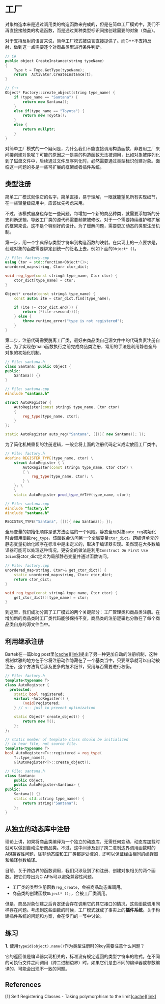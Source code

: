 # 工厂

对象构造本来是通过调用类的构造函数来完成的，但是在简单工厂模式中，我们不再直接接触类的构造函数，而是通过某种类型标识间接创建需要的对象（商品）。

对于支持反射的语言来说，简单工厂模式被语言直接提供了。而C++不支持反射，做到这一点需要逐个对商品类型进行条件判断。

```cpp
// C#
public object CreateInstance(string typeName)
{         
    Type t = Type.GetType(typeName);
    return  Activator.CreateInstance(t);
}

// C++
Object* Factory::create_object(string type_name) {
    if (type_name == "Santana") {
        return new Santana();
    }
    else if(type_name == "Toyota") {
        return new Toyota();
    }
    else {
        return nullptr;
    }
}
```

对简单工厂模式的一个疑问是，为什么我们不能直接调用构造函数，非要用工厂来间接创建对象呢？可能的原因之一是类的构造函数无法被调用，比如对象被序列化到了磁盘文件中，后续通过文件反序列化时，必然需要通过类型标识创建对象。面临这一问题的多是一些可扩展的框架或者插件系统。

## 类型注册

简单工厂模式就像它的名字，简单直接，易于理解，一眼就能望见所有实现细节，在一些轻量级应用中，应该优先考虑采用。

不过，该模式自身也存在一些问题。每增加一个新的商品种类，就需要添加新的分支判断逻辑，导致工厂类的源代码需要频繁被修改。对于一个需要持续维护和扩展的框架来说，这不是个特别好的设计。为了缓解问题，需要更加动态的类型注册机制。

第一步，用一个字典保存类型字符串到构造函数的映射。在实现上的一点要求是，创建对象的函数需要绑定到统一的签名上去，例如下面的`Object* ()`。

```cpp
// File: factory.cpp
using Ctor = std::function<Object*()>;
unordered_map<string, Ctor> ctor_dict;

void reg_type(const string& type_name, Ctor ctor) {
    ctor_dict[type_name] = ctor;
}

Object* create(const string& type_name) {
    const auto& ite = ctor_dict.find(type_name);

    if (ite != ctor_dict.end()) {
        return (*(ite->second))();
    } else {
        throw runtime_error("type is not registered");
    }
}
```

第二步，注册代码需要脱离工厂类，最好由商品类自己源文件中的代码负责注册自己。为了实现在main函数执行之前完成商品类注册，常用的手法是利用静态全局对象的初始化机制。

```cpp
// File: santana.h
class Santana: public Object {
public:
    Santana() {}
}

// File: santana.cpp
#include "santana.h"

struct AutoRegister {
    AutoRegister(const string& type_name, Ctor ctor)
    {
        reg_type(type_name, ctor);
    }
};

static AutoRegister auto_reg("Santana", [](){ new Santana(); });
```

为了简化机械重复的注册逻辑，一般会将上面的注册代码定义成宏放回工厂类中。

```cpp
// File: factory.h
#define REGISTER_TYPE(type_name, ctor) \
    struct AutoRegister { \
        AutoRegister(const string& type_name, Ctor ctor) \
        { \
            reg_type(type_name, ctor); \
        } \
    }; \
    \
    static AutoRegister prod_type_##T##(type_name, ctor);

// File: santana.cpp
#include "factory.h"
#include "santana.h"

REGISTER_TYPE("Santana", [](){ new Santana(); });
```

全局变量的初始化顺序是该方法面临的一个风险。静态全局对象`auto_reg`初始化时会调用函数`reg_type`，该函数会访问另一个全局变量`ctor_dict`。跨编译单元的静态变量初始化顺序在标准中是未定义的，取决于编译器实现。虽然现在大多数编译器可能可以处理这种情况，更安全的做法是利用`Construct On First Use Idiom`将ctor_dict定义为局部静态变量并通过函数访问。

```cpp
// File: factory.cpp
unordered_map<string, Ctor>& get_ctor_dict() {
    static unordered_map<string, Ctor> ctor_dict;
    return ctor_dict;
}

void reg_type(const string& type_name, Ctor ctor) {
    get_ctor_dict()[type_name] = ctor;
}
```

到这里，我们成功分离了工厂模式的两个关键部分：工厂管理类和商品类注册。在增加新的商品类时工厂类代码能够保持不变，商品类的注册逻辑也分散在了每个商品类自身的源文件当中。

## 利用继承注册

Bartek在一篇blog post里[[cache]](Bartek_Factory_With_Self_Registering_Types.html)[[link]](https://www.bfilipek.com/2018/02/factory-selfregister.html)提出了另一种更加自动的注册机制，这种机制优雅的地方在于它将注册动作隐藏在了一个基类当中，只要继承就可以自动被注册。这个方法背后涉及更多的技术细节，采用与否需要进行权衡。

```cpp
// File: factory.h
template<typename T>
class AutoRegister {
  protected:
    static bool registered;
    virtual ~AutoRegister() {
        (void)registered;
    } // <-- just to prevent optimization

    static Object* create_object() { 
        return new T(); 
    };
};

// static member of template class should be initialized
// in hear file, not source file.
template<typename T>
bool AutoRegister<T>::registered = reg_type(
    T::type_name(), 
    &(AutoRegister<T>::create_object));

// File: santana.h
class Santana: 
    public Object,
    public AutoRegister<Santana> {
public:
    Santana() {}
    static std::string type_name() {
        return string("Santana");
    };
}
```

## 从独立的动态库中注册

理论上讲，如果将商品类编译为一个独立的动态库，无需任何变动，动态库加载时就可以做到自动注册商品类。不过，这中间涉及到了跨二进制边界调用函数时的ABI兼容性问题，除非动态库和工厂类都是受控的，即可以保证经由相同的编译器和编译参数编译。

目前，关于跨边界的函数调用，我们只涉及到了和注册、创建对象相关的两个函数。把它们导出为C APIs可以避免兼容性问题。

* 工厂类的类型注册函数`reg_create`，会被商品动态库调用。
* 商品类的创建函数`Object* ();`，会被工厂类调用。

但是，商品对象创建之后肯定还会存在调用它的其它接口的情况，这些函数调用同样存在问题。考虑到这些函数的时候，工厂模式就成了事实上的**插件系统**。关于构建插件系统的问题和方案，会在专门的一节中讨论。

## 练习

**1.** 使用`typeid(object).name()`作为类型注册时的key需要注意什么问题？

它的返回值是编译器实现相关的，标准没有规定返回的类型字符串的格式。在不同的可执行文件之间调用（跨二进制边界）时，如果它们是由不同的编译器或参数编译的，可能会出现不一致的问题。

## References

[1] Self Registering Classes - Taking polymorphism to the limit[[cache]](ACCU_Self_Registering_Classes.html)[[link]](https://accu.org/index.php/journals/597)